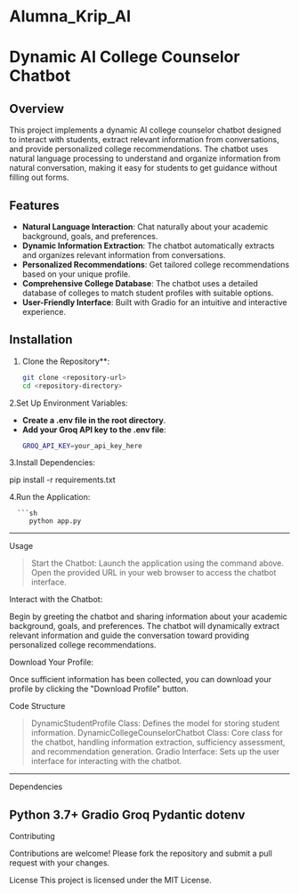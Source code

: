 # Alumna_Krip_AI

# Dynamic AI College Counselor Chatbot

## Overview

This project implements a dynamic AI college counselor chatbot designed to interact with students, extract relevant information from conversations, and provide personalized college recommendations. The chatbot uses natural language processing to understand and organize information from natural conversation, making it easy for students to get guidance without filling out forms.

## Features

- **Natural Language Interaction**: Chat naturally about your academic background, goals, and preferences.
- **Dynamic Information Extraction**: The chatbot automatically extracts and organizes relevant information from conversations.
- **Personalized Recommendations**: Get tailored college recommendations based on your unique profile.
- **Comprehensive College Database**: The chatbot uses a detailed database of colleges to match student profiles with suitable options.
- **User-Friendly Interface**: Built with Gradio for an intuitive and interactive experience.

## Installation

1. Clone the Repository**:
   ```sh
   git clone <repository-url>
   cd <repository-directory>
2.Set Up Environment Variables:

- **Create a .env file in the root directory**.
- **Add your Groq API key to the .env file**:
   ```sh
   GROQ_API_KEY=your_api_key_here
3.Install Dependencies:

   pip install -r requirements.txt
   
4.Run the Application:

      ```sh
         python app.py
--------------------------------------------------------------------------------------------------------------------------------------------------------------------------------------------------------------------        
Usage

> Start the Chatbot:
> Launch the application using the command above.
> Open the provided URL in your web browser to access the chatbot interface.

Interact with the Chatbot:

Begin by greeting the chatbot and sharing information about your academic background, goals, and preferences.
The chatbot will dynamically extract relevant information and guide the conversation toward providing personalized college recommendations.

Download Your Profile:

Once sufficient information has been collected, you can download your profile by clicking the "Download Profile" button.

Code Structure
> DynamicStudentProfile Class: Defines the model for storing student information.
> DynamicCollegeCounselorChatbot Class: Core class for the chatbot, handling information extraction, sufficiency assessment, and recommendation generation.
> Gradio Interface: Sets up the user interface for interacting with the chatbot.
---------------------------------------------------------------------------------------------------------------------------------------------------------------------------------------------------------------------
Dependencies

Python 3.7+
Gradio
Groq
Pydantic
dotenv
---------------------------------------------------------------------------------------------------------------------------------------------------------------------------------------------------------------------
Contributing

Contributions are welcome! Please fork the repository and submit a pull request with your changes.

License
This project is licensed under the MIT License.



